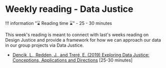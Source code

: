 # Weekly reading - Data Justice

!!! information "⌛ Reading time ⌛"
    - 25 - 30 minutes

This week's reading is meant to connect with last's weeks reading on Design Justice and provide a framework for how we can approach our data in our group projects via Data Justice.

- [Dencik, L., Redden, J., and Treré, E. (2019) Exploring Data Justice: Conceptions, Applications and Directions](../../materials/readings/DataJustice.pdf) [25-30 minutes]
